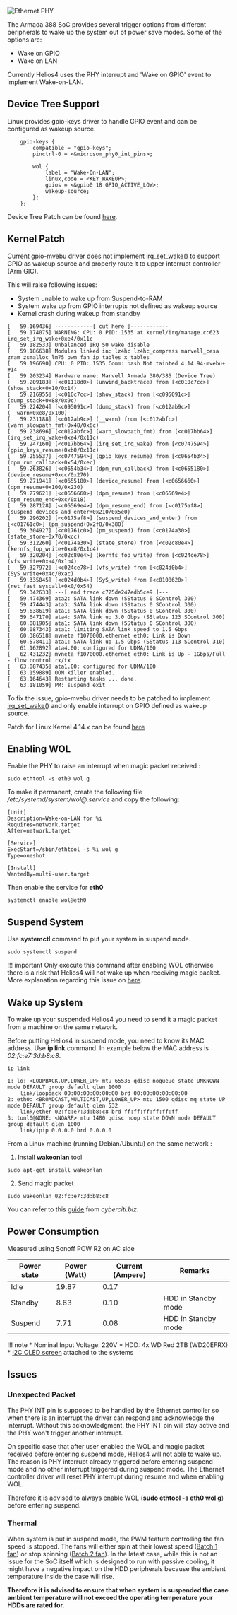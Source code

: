 ![Ethernet PHY](/img/wol/schematic.png)

The Armada 388 SoC provides several trigger options from different peripherals to wake up the system out of power save modes. Some of the options are:

* Wake on GPIO
* Wake on LAN

Currently Helios4 uses the PHY interrupt and 'Wake on GPIO' event to implement Wake-on-LAN.

## Device Tree Support

Linux provides gpio-keys driver to handle GPIO event and can be configured as wakeup source.

```
	gpio-keys {
		compatible = "gpio-keys";
		pinctrl-0 = <&microsom_phy0_int_pins>;

		wol {
			label = "Wake-On-LAN";
			linux,code = <KEY_WAKEUP>;
			gpios = <&gpio0 18 GPIO_ACTIVE_LOW>;
			wakeup-source;
		};
	};
```

Device Tree Patch can be found [here](/files/wol/helios4-dts-add-wake-on-lan-support.patch).

## Kernel Patch

Current gpio-mvebu driver does not implement [irq_set_wake()](https://www.kernel.org/doc/html/v4.14/core-api/genericirq.html?highlight=irq_set_wake#c.irq_chip)
to support GPIO as wakeup source and properly route it to upper interrupt controller (Arm GIC).

This will raise following issues:

- System unable to wake up from Suspend-to-RAM
- System wake up from GPIO interrupts not defined as wakeup source
- Kernel crash during wakeup from standby

```
[   59.169436] ------------[ cut here ]------------
[   59.174075] WARNING: CPU: 0 PID: 1535 at kernel/irq/manage.c:623 irq_set_irq_wake+0xe4/0x11c
[   59.182533] Unbalanced IRQ 50 wake disable
[   59.186638] Modules linked in: lz4hc lz4hc_compress marvell_cesa zram zsmalloc lm75 pwm_fan ip_tables x_tables
[   59.196690] CPU: 0 PID: 1535 Comm: bash Not tainted 4.14.94-mvebu+ #14
[   59.203234] Hardware name: Marvell Armada 380/385 (Device Tree)
[   59.209183] [<c01118d0>] (unwind_backtrace) from [<c010c7cc>] (show_stack+0x10/0x14)
[   59.216955] [<c010c7cc>] (show_stack) from [<c095091c>] (dump_stack+0x88/0x9c)
[   59.224204] [<c095091c>] (dump_stack) from [<c012ab9c>] (__warn+0xe8/0x100)
[   59.231188] [<c012ab9c>] (__warn) from [<c012abfc>] (warn_slowpath_fmt+0x48/0x6c)
[   59.238696] [<c012abfc>] (warn_slowpath_fmt) from [<c017bb64>] (irq_set_irq_wake+0xe4/0x11c)
[   59.247160] [<c017bb64>] (irq_set_irq_wake) from [<c0747594>] (gpio_keys_resume+0xb0/0x11c)
[   59.255537] [<c0747594>] (gpio_keys_resume) from [<c0654b34>] (dpm_run_callback+0x54/0xec)
[   59.263826] [<c0654b34>] (dpm_run_callback) from [<c0655180>] (device_resume+0xcc/0x270)
[   59.271941] [<c0655180>] (device_resume) from [<c0656660>] (dpm_resume+0x100/0x230)
[   59.279621] [<c0656660>] (dpm_resume) from [<c06569e4>] (dpm_resume_end+0xc/0x18)
[   59.287128] [<c06569e4>] (dpm_resume_end) from [<c0175af8>] (suspend_devices_and_enter+0x210/0x5e0)
[   59.296202] [<c0175af8>] (suspend_devices_and_enter) from [<c01761c0>] (pm_suspend+0x2f8/0x380)
[   59.304927] [<c01761c0>] (pm_suspend) from [<c0174a30>] (state_store+0x70/0xcc)
[   59.312260] [<c0174a30>] (state_store) from [<c02c80e4>] (kernfs_fop_write+0xe8/0x1c4)
[   59.320204] [<c02c80e4>] (kernfs_fop_write) from [<c024ce78>] (vfs_write+0xa4/0x1b4)
[   59.327972] [<c024ce78>] (vfs_write) from [<c024d0b4>] (SyS_write+0x4c/0xac)
[   59.335045] [<c024d0b4>] (SyS_write) from [<c0108620>] (ret_fast_syscall+0x0/0x54)
[   59.342633] ---[ end trace c725de247edb5ce9 ]---
[   59.474369] ata2: SATA link down (SStatus 0 SControl 300)
[   59.474443] ata3: SATA link down (SStatus 0 SControl 300)
[   59.638619] ata1: SATA link down (SStatus 0 SControl 300)
[   59.647170] ata4: SATA link up 3.0 Gbps (SStatus 123 SControl 300)
[   60.081905] ata1: SATA link down (SStatus 0 SControl 300)
[   60.087343] ata1: limiting SATA link speed to 1.5 Gbps
[   60.386518] mvneta f1070000.ethernet eth0: Link is Down
[   60.578411] ata1: SATA link up 1.5 Gbps (SStatus 113 SControl 310)
[   61.162892] ata4.00: configured for UDMA/100
[   62.431232] mvneta f1070000.ethernet eth0: Link is Up - 1Gbps/Full - flow control rx/tx
[   63.087435] ata1.00: configured for UDMA/100
[   63.159889] OOM killer enabled.
[   63.164643] Restarting tasks ... done.
[   63.181059] PM: suspend exit
```

To fix the issue, gpio-mvebu driver needs to be patched to implement [irq_set_wake()](https://www.kernel.org/doc/html/v4.14/core-api/genericirq.html?highlight=irq_set_wake#c.irq_chip)
and only enable interrupt on GPIO defined as wakeup source.

Patch for Linux Kernel 4.14.x can be found [here](/files/wol/lk4.14-mvebu-gpio-add_wake_on_gpio_support.patch)


## Enabling WOL

Enable the PHY to raise an interrupt when magic packet received :

```
sudo ethtool -s eth0 wol g
```

To make it permanent, create the following file */etc/systemd/system/wol@.service* and copy the following:

```
[Unit]
Description=Wake-on-LAN for %i
Requires=network.target
After=network.target

[Service]
ExecStart=/sbin/ethtool -s %i wol g
Type=oneshot

[Install]
WantedBy=multi-user.target
```

Then enable the service for **eth0**

```
systemctl enable wol@eth0
```

## Suspend System

Use **systemctl** command to put your system in suspend mode.

```
sudo systemctl suspend
```

!!! important
		Only execute this command after enabling WOL otherwise there is a risk that Helios4 will not wake up when receiving magic packet. More explanation regarding this issue on [here](/wol/#unexpected-packet).

## Wake up System

To wake up your suspended Helios4 you need to send it a magic packet from a machine on the same network.

Before putting Helios4 in suspend mode, you need to know its MAC address. Use **ip link** command. In example below the MAC address is *02:fc:e7:3d:b8:c8*.

```
ip link

1: lo: <LOOPBACK,UP,LOWER_UP> mtu 65536 qdisc noqueue state UNKNOWN mode DEFAULT group default qlen 1000
    link/loopback 00:00:00:00:00:00 brd 00:00:00:00:00:00
2: eth0: <BROADCAST,MULTICAST,UP,LOWER_UP> mtu 1500 qdisc mq state UP mode DEFAULT group default qlen 532
    link/ether 02:fc:e7:3d:b8:c8 brd ff:ff:ff:ff:ff:ff
3: tunl0@NONE: <NOARP> mtu 1480 qdisc noop state DOWN mode DEFAULT group default qlen 1000
    link/ipip 0.0.0.0 brd 0.0.0.0
```

From a Linux machine (running Debian/Ubuntu) on the same network :

1. Install **wakeonlan** tool

```
sudo apt-get install wakeonlan
```

2. Send magic packet

```
sudo wakeonlan 02:fc:e7:3d:b8:c8
```

You can refer to this [guide](https://www.cyberciti.biz/tips/linux-send-wake-on-lan-wol-magic-packets.html) from *cyberciti.biz*.

## Power Consumption

Measured using Sonoff POW R2 on AC side

| Power state   | Power (Watt)  | Current (Ampere) | Remarks |
|---------------|---------------|------------------|---------|
|  Idle         | 19.87 				| 0.17						 |				 |
|  Standby      |  8.63				  | 0.10      			 | HDD in Standby mode |
|  Suspend      |  7.71				  | 0.08      			 | HDD in Standby mode |

!!! note
    * Nominal Input Voltage: 220V
    * HDD: 4x WD Red 2TB (WD20EFRX)
    * [I2C OLED screen](/i2c/) attached to the systems

## Issues

### Unexpected Packet

The PHY INT pin is supposed to be handled by the Ethernet controller so when there is an interrupt the driver can respond and acknowledge the interrupt. Without this acknowledgment, the PHY INT pin will stay active and the PHY won't trigger another interrupt.

On specific case that after user enabled the WOL and magic packet received before entering suspend mode, Helios4 will not able to wake up. The reason is PHY interrupt already triggered before entering suspend mode and no other interrupt triggered during suspend mode. The Ethernet controller driver will reset PHY interrupt during resume and when enabling WOL.

Therefore it is advised to always enable WOL (**sudo ethtool -s eth0 wol g**) before entering suspend.

### Thermal

When system is put in suspend mode, the PWM feature controlling the fan speed is stopped. The fans will either spin at their lowest speed ([Batch 1 fan](/pwm/#old-fan-batch-1)) or stop spinning ([Batch 2 fan](/pwm/#new-fan-batch-2)). In the latest case, while this is not an issue for the SoC itself which is designed to run with passive cooling, it might have a negative impact on the HDD peripherals because the ambient temperature inside the case will rise.

**Therefore it is advised to ensure that when system is suspended the case ambient temperature will not exceed the operating temperature your HDDs are rated for.**
